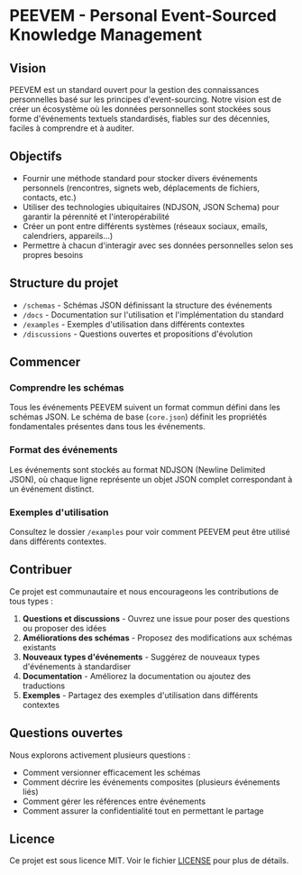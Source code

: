 # PEEVEM - Personal Event-Sourced Knowledge Management

## Vision

PEEVEM est un standard ouvert pour la gestion des connaissances personnelles basé sur les principes d'event-sourcing. Notre vision est de créer un écosystème où les données personnelles sont stockées sous forme d'événements textuels standardisés, fiables sur des décennies, faciles à comprendre et à auditer.

## Objectifs

- Fournir une méthode standard pour stocker divers événements personnels (rencontres, signets web, déplacements de fichiers, contacts, etc.)
- Utiliser des technologies ubiquitaires (NDJSON, JSON Schema) pour garantir la pérennité et l'interopérabilité
- Créer un pont entre différents systèmes (réseaux sociaux, emails, calendriers, appareils...)
- Permettre à chacun d'interagir avec ses données personnelles selon ses propres besoins

## Structure du projet

- `/schemas` - Schémas JSON définissant la structure des événements
- `/docs` - Documentation sur l'utilisation et l'implémentation du standard
- `/examples` - Exemples d'utilisation dans différents contextes
- `/discussions` - Questions ouvertes et propositions d'évolution

## Commencer

### Comprendre les schémas

Tous les événements PEEVEM suivent un format commun défini dans les schémas JSON. Le schéma de base (`core.json`) définit les propriétés fondamentales présentes dans tous les événements.

### Format des événements

Les événements sont stockés au format NDJSON (Newline Delimited JSON), où chaque ligne représente un objet JSON complet correspondant à un événement distinct.

### Exemples d'utilisation

Consultez le dossier `/examples` pour voir comment PEEVEM peut être utilisé dans différents contextes.

## Contribuer

Ce projet est communautaire et nous encourageons les contributions de tous types :

1. **Questions et discussions** - Ouvrez une issue pour poser des questions ou proposer des idées
2. **Améliorations des schémas** - Proposez des modifications aux schémas existants
3. **Nouveaux types d'événements** - Suggérez de nouveaux types d'événements à standardiser
4. **Documentation** - Améliorez la documentation ou ajoutez des traductions
5. **Exemples** - Partagez des exemples d'utilisation dans différents contextes

## Questions ouvertes

Nous explorons activement plusieurs questions :

- Comment versionner efficacement les schémas
- Comment décrire les événements composites (plusieurs événements liés)
- Comment gérer les références entre événements
- Comment assurer la confidentialité tout en permettant le partage

## Licence

Ce projet est sous licence MIT. Voir le fichier [LICENSE](LICENSE) pour plus de détails.